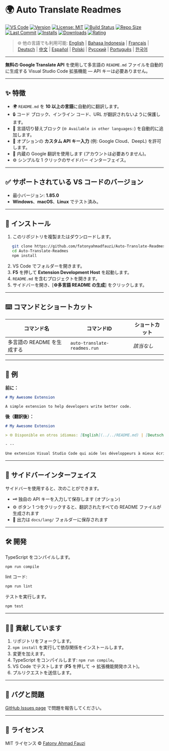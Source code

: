 # 🌍 Auto Translate Readmes

[![VS Code](https://img.shields.io/badge/VS%20Code-1.85.0+-blue.svg)](https://code.visualstudio.com/)
[![Version](https://img.shields.io/github/v/release/fatonyahmadfauzi/Auto-Translate-Readmes?color=blue.svg)](https://github.com/fatonyahmadfauzi/Auto-Translate-Readmes/releases)
[![License: MIT](https://img.shields.io/github/license/fatonyahmadfauzi/Auto-Translate-Readmes?color=green.svg)](LICENSE)
[![Build Status](https://github.com/fatonyahmadfauzi/Auto-Translate-Readmes/actions/workflows/main.yml/badge.svg)](https://github.com/fatonyahmadfauzi/Auto-Translate-Readmes/actions)
[![Repo Size](https://img.shields.io/github/repo-size/fatonyahmadfauzi/Auto-Translate-Readmes?color=yellow.svg)](https://github.com/fatonyahmadfauzi/Auto-Translate-Readmes)
[![Last Commit](https://img.shields.io/github/last-commit/fatonyahmadfauzi/Auto-Translate-Readmes?color=brightgreen.svg)](https://github.com/fatonyahmadfauzi/Auto-Translate-Readmes/commits/main)
[![Installs](https://vsmarketplacebadges.dev/installs-short/fatonyahmadfauzi.auto-translate-readmes.svg)](https://marketplace.visualstudio.com/items?itemName=fatonyahmadfauzi.auto-translate-readmes)
[![Downloads](https://vsmarketplacebadges.dev/downloads-short/fatonyahmadfauzi.auto-translate-readmes.svg)](https://marketplace.visualstudio.com/items?itemName=fatonyahmadfauzi.auto-translate-readmes)
[![Rating](https://vsmarketplacebadges.dev/rating-short/fatonyahmadfauzi.auto-translate-readmes.svg)](https://marketplace.visualstudio.com/items?itemName=fatonyahmadfauzi.auto-translate-readmes)

> 🌐 他の言語でも利用可能: [English](../../README.md) | [Bahasa Indonesia](README-ID.md) | [Français](README-FR.md) | [Deutsch](README-DE.md) | [中文](README-ZH.md) | [Español](README-ES.md) | [Polski](README-PL.md) | [Русский](README-RU.md) | [Português](README-PT.md) | [한국어](README-KO.md)

---

**無料の Google Translate API** を使用して多言語の `README.md` ファイルを自動的に生成する Visual Studio Code 拡張機能 — API キーは必要ありません。

- --

## ✨ 特徴

- 🌍 `README.md` を **10 以上の言語**に自動的に翻訳します。
- 🔒 コード ブロック、インライン コード、URL が翻訳されないように保護します。
- 💬 言語切り替えブロック (`🌐 Available in other languages:`) を自動的に追加します。
- 💾 オプションの **カスタム API キー入力** (例: Google Cloud、DeepL) を許可します。
- 🧠 内蔵の Google 翻訳を使用します (アカウントは必要ありません)。
- ⚙️ シンプルな 1 クリックのサイドバー インターフェイス。

- --

## ✅ サポートされている VS コードのバージョン

- 最小バージョン: **1.85.0**
- **Windows**、**macOS**、**Linux** でテスト済み。

- --

## 🧩 インストール

1. このリポジトリを複製またはダウンロードします。
```bash
   git clone https://github.com/fatonyahmadfauzi/Auto-Translate-Readmes.git
   cd Auto-Translate-Readmes
   npm install
   ```
2. VS Code でフォルダーを開きます。
3. **F5** を押して **Extension Development Host** を起動します。
4. `README.md` を含むプロジェクトを開きます。
5. サイドバーを開き、[**⚙️多言語 README の生成**] をクリックします。

- --

## ⌨️ コマンドとショートカット

|コマンド名 |コマンドID |ショートカット |
|----------------------------- |---------------------------- |-------- |
|多言語の README を生成する |`auto-translate-readmes.run` |_該当なし_ |

- --

## 🧠 例

**前に：**

```md
# My Awesome Extension

A simple extension to help developers write better code.
```

**後（翻訳後）：**

```md
# My Awesome Extension

> 🌐 Disponible en otros idiomas: [English](../../README.md) | [Deutsch](README-DE.md) | [Français](README-FR.md)

- --

Une extension Visual Studio Code qui aide les développeurs à mieux écrire du code.
```

- --

## 🧠 サイドバーインターフェイス

サイドバーを使用すると、次のことができます。

- 🗝️ 独自の API キーを入力して保存します (オプション)
- ⚙️ ボタン 1 つをクリックすると、翻訳されたすべての README ファイルが生成されます
- 📁 出力は `docs/lang/` フォルダーに保存されます

- --

## 🛠️ 開発

TypeScript をコンパイルします。

```bash
npm run compile
```

lint コード:

```bash
npm run lint
```

テストを実行します。

```bash
npm test
```

- --

## 🧑‍💻 貢献しています

1. リポジトリをフォークします。
2. `npm install` を実行して依存関係をインストールします。
3. 変更を加えます。
4. TypeScript をコンパイルします: `npm run compile`。
5. VS Code でテストします (**F5** を押して → 拡張機能開発ホスト)。
6. プルリクエストを送信します。

- --

## 🐞 バグと問題

[GitHub Issues page](https://github.com/fatonyahmadfauzi/Auto-Translate-Readmes/issues) で問題を報告してください。

- --

## 🧾 ライセンス

MIT ライセンス © [Fatony Ahmad Fauzi](../../LICENSE)
